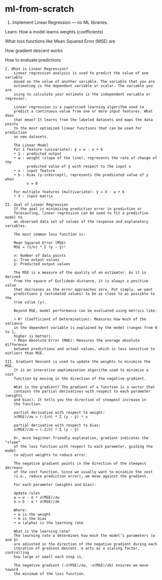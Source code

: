 # ml-from-scratch

1. Implement Linear Regression — no ML libraries.

Learn:
How a model learns weights (coefficients)

What loss functions like Mean Squared Error (MSE) are

How gradient descent works

How to evaluate predictions

    I. What is Linear Regression? 
        Linear regression analysis is used to predict the value of one variable
        based on the value of another variable. The variable that you are
        estimating is the dependent variable or scalar. The variable you are
        using to calculate your estimate is the independent variable or regressor.

        Linear regression is a supervised learning algorithm used to 
        predict a continuous value from one or more input features. What does 
        that mean? It learns from the labeled datasets and maps the data points 
        to the most optimized linear functions that can be used for prediction 
        on new datasets.

        The Linear Model
        For 1 feature (univariate): ŷ = w ⋅ x + b
        • ŷ : predicted output
        • w : weight (slope of the line), represents the rate of change of the
              predicted value of ŷ with respect to the input x
        • x : input feature
        • b : bias (y-intercept), represents the predicated value of y when
              x = 0

        For multiple features (multivariate): ŷ = X ⋅ w + b
        • X : input matrix

    II. Goal of Linear Regression
        If the goal is minimizing prediction error in prediction or
        forecasting, linear regression can be used to fit a predictive model to
        an observed data set of values of the response and explanatory variables.
        
        The most common loss function is: 

        Mean Squared Error (MSE)
        MSE = (1/n) * Σ (y - ŷ)²

        n: Number of data points
        y: True output values
        ŷ: Predicted output values

        The MSE is a measure of the quality of an estimator. As it is derived
        from the square of Euclidean distance, it is always a positive value
        that decreases as the error approaches zero. Put simply, we want
        predictions ŷ (estimated values) to be as close to as possible to the
        true value (y).

        Beyond MSE, model performance can be evaluated using metrics like:

        • R² (Coefficient of Determination): Measures how much of the variance
        in the dependent variable is explained by the model (ranges from 0 to 1,
        higher is better).
        • Mean Absolute Error (MAE): Measures the average absolute difference
        between predictions and actual values, which is less sensitive to outliers than MSE.

    III. Gradient Descent is used to update the weights to minimize the MSE.
        It is an interative omptimazation algorithm used to minimize a cost
        function by moving in the direction of the negative gradient.

        What is the gradient? The gradient of a function is a vector that
        contains the partial derivatives with respect to each parameter (weights
        and bias). It tells you the direction of steepest increase in
        the function. 

        partial derivative with respect to weight:
        ∂(MSE)/∂w = (-2/n) * Σ (y - ŷ) * x

        partial derivative with respect to bias:
        ∂(MSE)/∂b = (-2/n) * Σ (y - ŷ)
    
        Or, more beginner friendly explanation, gradient indicates the "slope"
        of the loss function with respect to each parameter, guiding the model
        to adjust weights to reduce error.

        The negative gradient points in the direction of the steepest decrease
        of the cost function. Since we usually want to minimize the cost
        (i.e., reduce prediction error), we move against the gradient.

        For each parameter (weights and bias):

        Update rules
        w = w - α * ∂(MSE)/∂w
        b = b - α * ∂(MSE)/∂b

        Where:
        • w is the weight
        • b is the bias
        • α (alpha) is the learning rate

        What is the learning rate? 
        The learning rate α determines how much the model’s parameters (w and b)
        are adjusted in the direction of the negative gradient during each
        iteration of gradient descent. α acts as a scaling factor, controlling 
        how large or small each step is.

        The negative gradient (-∂(MSE)/∂w, -∂(MSE)/∂b) ensures we move toward
        the minimum of the loss function.
